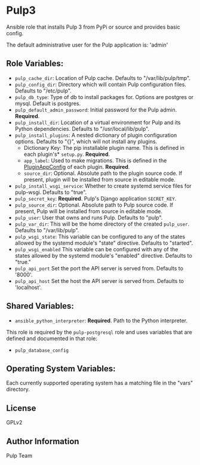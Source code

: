 Pulp3
=====

Ansible role that installs Pulp 3 from PyPi or source and provides basic config.

The default administrative user for the Pulp application is: 'admin'

Role Variables:
---------------

* `pulp_cache_dir`: Location of Pulp cache. Defaults to "/var/lib/pulp/tmp".
* `pulp_config_dir`: Directory which will contain Pulp configuration files.
  Defaults to "/etc/pulp".
* `pulp_db_type`: Type of db to install packages for. Options are postgres
  or mysql. Default is postgres.
* `pulp_default_admin_password`: Initial password for the Pulp admin. **Required**.
* `pulp_install_dir`: Location of a virtual environment for Pulp and its Python
  dependencies. Defaults to "/usr/local/lib/pulp".
* `pulp_install_plugins`: A nested dictionary of plugin configuration options.
  Defaults to "{}", which will not install any plugins.
  * Dictionary Key: The pip installable plugin name. This is defined in each
  plugin's* `setup.py`. **Required**.
  * `app_label`: Used to make migrations. This is defined in the
  [PluginAppConfig](https://github.com/pulp/pulp_file/blob/76cc979e67fde128f78f3274697a4ea78f2269ec/pulp_file/app/__init__.py#L10)
  of each plugin. **Required**.
  * `source_dir`: Optional. Absolute path to the plugin source code. If present,
  plugin will be installed from source in editable mode.
* `pulp_install_wsgi_service`: Whether to create systemd service files for
  pulp-wsgi. Defaults to "true".
* `pulp_secret_key`: **Required**. Pulp's Django application `SECRET_KEY`.
* `pulp_source_dir`: Optional. Absolute path to Pulp source code. If present, Pulp
  will be installed from source in editable mode.
* `pulp_user`: User that owns and runs Pulp. Defaults to "pulp".
* `pulp_var_dir`: This will be the home directory of the created `pulp_user`.
  Defaults to "/var/lib/pulp".
* `pulp_wsgi_state`: This variable can be configured to any of the states allowed by
  the systemd module's "state" directive. Defaults to "started".
* `pulp_wsgi_enabled` This variable can be configured with any of the states allowed
  by the systemd module's "enabled" directive. Defaults to "true."
* `pulp_api_port` Set the port the API server is served from. Defaults to '8000'.
* `pulp_api_host` Set the host the API server is served from. Defaults to 'localhost'.

Shared Variables:
-----------------

* `ansible_python_interpreter`: **Required**. Path to the Python interpreter.

This role is required by the `pulp-postgresql` role and uses variables that
are defined and documented in that role:

* `pulp_database_config`


Operating System Variables:
---------------------------

Each currently supported operating system has a matching file in the "vars"
directory.

License
-------

GPLv2

Author Information
------------------

Pulp Team
